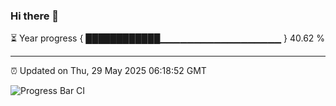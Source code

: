 ### Hi there 👋

⏳ Year progress { ████████████▁▁▁▁▁▁▁▁▁▁▁▁▁▁▁▁▁▁ } 40.62 %

---

⏰ Updated on Thu, 29 May 2025 06:18:52 GMT

![Progress Bar CI](https://github.com/code-lakshay/GitHub-Actions-Demo/workflows/Progress%20Bar%20CI/badge.svg)
